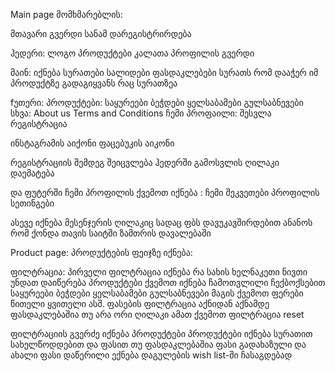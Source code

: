 Main page
მომხმარებლის:

მთავარი გვერდი სანამ დარეგისტრირდება

ჰედერი:
 ლოგო
 პროდუქტები
 კალათა
 პროფილის გვერდი

მაინ:
 იქნება სურათები სალიდები 
 ფასდაკლებები
 სურათს რომ დააჭერ იმ პროდუქტზე გადაგიყვანს რაც სურათზეა

fუთერი:
 პროდუქტები:
  საყურეები
  ბეჭდები
  ყელსაბამები
  გულსაბნევები
 სხვა:
  About us
  Terms and Conditions
 ჩემი პროფაილი:
  შესვლა
  რეგისტრაცია

 ინსტაგრამის აიქონი
 ფაცებუკის აიკონი

რეგისტრაციის შემდეგ შეიცვლება ჰედერში გამოსვლის ღილაკი დაემატება

და ფუტერში ჩემი პროფილის ქვემოთ იქნება :
ჩემი შეკვეთები
პროფილის სეთინგები

ასევე იქნება მესენჯერის ღილაკიც სადაც ფბს დავუკავშირდებით ანანოს რომ ქონდა თავის საიტში ზამთრის დავალებაში


Product page:
პროდუქტების ფეიჯზე იქნება:

ფილტრაცია:
 პირველი ფილტრაცია იქნება რა სახის ხელნაკეთი ნივთი უნდათ
 დაიწერება პროდუქტები
 ქვემოთ იქნება ჩამოთვლილი
 ჩექბოქსებით
 საყურეები
 ბეჭდები
 ყელსაბამები
 გულსაბნევები
მაგის ქვემოთ ფერები 
 წითელი ყვითელი ასშ.
ფასების ფილტრაცია 
 აქნიდან აქნამდე 
 ფასდაკლებაშია თუ არა
ორი ღილაკი ამათ ქვემოთ
ფილტრაცია 
reset

ფილტრაციის გვერძე იქნება პროდუქტები
 პროდუქტები იქნება სურათით სახელწოდდებით და ფასით თუ ფასდაკლებაშია ფასი გადახაზული და ახალი ფასი  დაწერილი ექნება დაგულების wish list-ში ჩასაგდებად
